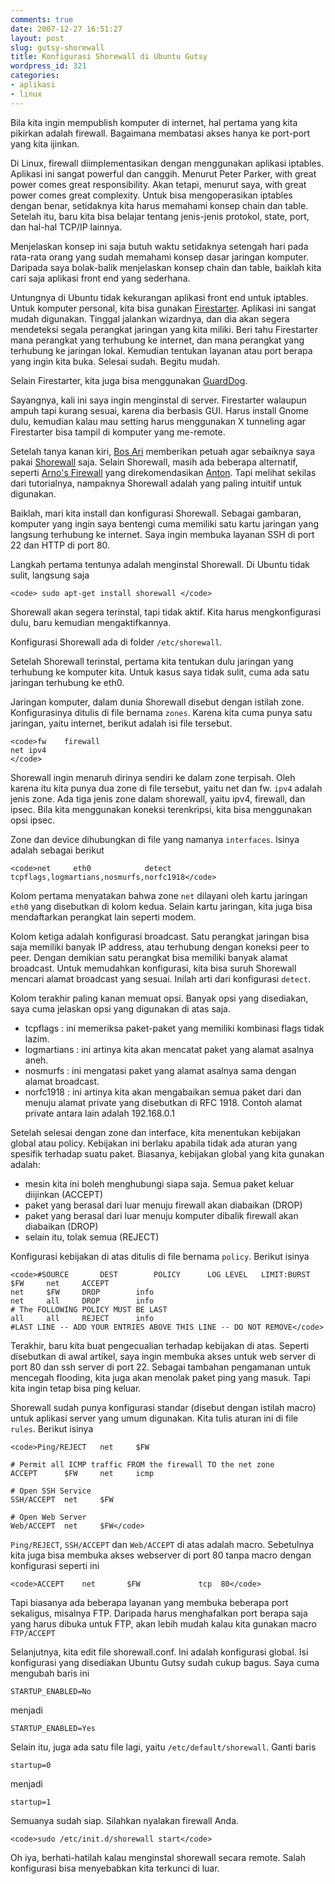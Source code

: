 ```yaml
---
comments: true
date: 2007-12-27 16:51:27
layout: post
slug: gutsy-shorewall
title: Konfigurasi Shorewall di Ubuntu Gutsy
wordpress_id: 321
categories:
- aplikasi
- linux
---
```


Bila kita ingin mempublish komputer di internet, hal pertama yang kita pikirkan adalah firewall. Bagaimana membatasi akses hanya ke port-port yang kita ijinkan. 

Di Linux, firewall diimplementasikan dengan menggunakan aplikasi iptables. Aplikasi ini sangat powerful dan canggih. Menurut Peter Parker, with great power comes great responsibility. Akan tetapi, menurut saya, with great power comes great complexity. Untuk bisa mengoperasikan iptables dengan benar, setidaknya kita harus memahami konsep chain dan table. Setelah itu, baru kita bisa belajar tentang jenis-jenis protokol, state, port, dan hal-hal TCP/IP lainnya. 

Menjelaskan konsep ini saja butuh waktu setidaknya setengah hari pada rata-rata orang yang sudah memahami konsep dasar jaringan komputer. Daripada saya bolak-balik menjelaskan konsep chain dan table, baiklah kita cari saja aplikasi front end yang sederhana. 

Untungnya di Ubuntu tidak kekurangan aplikasi front end untuk iptables. Untuk komputer personal, kita bisa gunakan [Firestarter](http://www.fs-security.com/). Aplikasi ini sangat mudah digunakan. Tinggal jalankan wizardnya, dan dia akan segera mendeteksi segala perangkat jaringan yang kita miliki. Beri tahu Firestarter mana perangkat yang terhubung ke internet, dan mana perangkat yang terhubung ke jaringan lokal. Kemudian tentukan layanan atau port berapa yang ingin kita buka. Selesai sudah. Begitu mudah.

Selain Firestarter, kita juga bisa menggunakan [GuardDog](http://www.simonzone.com/software/guarddog/).

Sayangnya, kali ini saya ingin menginstal di server. Firestarter walaupun ampuh tapi kurang sesuai, karena dia berbasis GUI. Harus install Gnome dulu, kemudian kalau mau setting harus menggunakan X tunneling agar Firestarter bisa tampil di komputer yang me-remote. 

Setelah tanya kanan kiri, [Bos Ari](http://linux2.arinet.org) memberikan petuah agar sebaiknya saya pakai [Shorewall](http://www.shorewall.net/) saja. Selain Shorewall, masih ada beberapa alternatif, seperti [Arno's Firewall](http://rocky.molphys.leidenuniv.nl/) yang direkomendasikan [Anton](http://www.antonraharja.web.id). Tapi melihat sekilas dari tutorialnya, nampaknya Shorewall adalah yang paling intuitif untuk digunakan. 

Baiklah, mari kita install dan konfigurasi Shorewall. Sebagai gambaran, komputer yang ingin saya bentengi cuma memiliki satu kartu jaringan yang langsung terhubung ke internet. Saya ingin membuka layanan SSH di port 22 dan HTTP di port 80. 


Langkah pertama tentunya adalah menginstal Shorewall. Di Ubuntu tidak sulit, langsung saja

    
    <code> sudo apt-get install shorewall </code>



Shorewall akan segera terinstal, tapi tidak aktif. Kita harus mengkonfigurasi dulu, baru kemudian mengaktifkannya.

Konfigurasi Shorewall ada di folder `/etc/shorewall`. 

Setelah Shorewall terinstal, pertama kita tentukan dulu jaringan yang terhubung ke komputer kita. Untuk kasus saya tidak sulit, cuma ada satu jaringan terhubung ke eth0. 

Jaringan komputer, dalam dunia Shorewall disebut dengan istilah zone. Konfigurasinya ditulis di file bernama `zones`. Karena kita cuma punya satu jaringan, yaitu internet, berikut adalah isi file tersebut. 

    
    <code>fw	firewall
    net	ipv4
    </code>



Shorewall ingin menaruh dirinya sendiri ke dalam zone terpisah. Oleh karena itu kita punya dua zone di file tersebut, yaitu net dan fw. `ipv4` adalah jenis zone. Ada tiga jenis zone dalam shorewall, yaitu ipv4, firewall, dan ipsec. Bila kita menggunakan koneksi terenkripsi, kita bisa menggunakan opsi ipsec. 

Zone dan device dihubungkan di file yang namanya `interfaces`. Isinya adalah sebagai berikut


    
    <code>net     eth0            detect          tcpflags,logmartians,nosmurfs,norfc1918</code>



Kolom pertama menyatakan bahwa zone `net` dilayani oleh kartu jaringan `eth0` yang disebutkan di kolom kedua. Selain kartu jaringan, kita juga bisa mendaftarkan perangkat lain seperti modem. 

Kolom ketiga adalah konfigurasi broadcast. Satu perangkat jaringan bisa saja memiliki banyak IP address, atau terhubung dengan koneksi peer to peer. Dengan demikian satu perangkat bisa memiliki banyak alamat broadcast. Untuk memudahkan konfigurasi, kita bisa suruh Shorewall mencari alamat broadcast yang sesuai. Inilah arti dari konfigurasi `detect`.

Kolom terakhir paling kanan memuat opsi. Banyak opsi yang disediakan, saya cuma jelaskan opsi yang digunakan di atas saja. 

  * tcpflags : ini memeriksa paket-paket yang memiliki kombinasi flags tidak lazim.
  * logmartians : ini artinya kita akan mencatat paket yang alamat asalnya aneh.
  * nosmurfs : ini mengatasi paket yang alamat asalnya sama dengan alamat broadcast.
  * norfc1918 : ini artinya kita akan mengabaikan semua paket dari dan menuju alamat private yang disebutkan di RFC 1918. Contoh alamat private antara lain adalah 192.168.0.1

Setelah selesai dengan zone dan interface, kita menentukan kebijakan global atau policy. Kebijakan ini berlaku apabila tidak ada aturan yang spesifik terhadap suatu paket. Biasanya, kebijakan global yang kita gunakan adalah: 

  * mesin kita ini boleh menghubungi siapa saja. Semua paket keluar diijinkan (ACCEPT)
  * paket yang berasal dari luar menuju firewall akan diabaikan (DROP)
  * paket yang berasal dari luar menuju komputer dibalik firewall akan diabaikan (DROP)
  * selain itu, tolak semua (REJECT)

Konfigurasi kebijakan di atas ditulis di file bernama `policy`. Berikut isinya

    
    <code>#SOURCE		DEST		POLICY		LOG LEVEL	LIMIT:BURST
    $FW		net		ACCEPT
    net		$FW		DROP		info
    net		all		DROP		info
    # The FOLLOWING POLICY MUST BE LAST
    all		all		REJECT		info
    #LAST LINE -- ADD YOUR ENTRIES ABOVE THIS LINE -- DO NOT REMOVE</code>



Terakhir, baru kita buat pengecualian terhadap kebijakan di atas. Seperti disebutkan di awal artikel, saya ingin membuka akses untuk web server di port 80 dan ssh server di port 22. Sebagai tambahan pengamanan untuk mencegah flooding, kita juga akan menolak paket ping yang masuk. Tapi kita ingin tetap bisa ping keluar.

Shorewall sudah punya konfigurasi standar (disebut dengan istilah macro) untuk aplikasi server yang umum digunakan. Kita tulis aturan ini di file `rules`. Berikut isinya


    
    <code>Ping/REJECT	net		$FW
    
    # Permit all ICMP traffic FROM the firewall TO the net zone
    ACCEPT		$FW		net		icmp
    
    # Open SSH Service
    SSH/ACCEPT	net		$FW
    
    # Open Web Server
    Web/ACCEPT	net		$FW</code>



`Ping/REJECT`, `SSH/ACCEPT` dan `Web/ACCEPT` di atas adalah macro. Sebetulnya kita juga bisa membuka akses webserver di port 80 tanpa macro dengan konfigurasi seperti ini


    
    <code>ACCEPT    net       $FW             tcp  80</code>



Tapi biasanya ada beberapa layanan yang membuka beberapa port sekaligus, misalnya FTP. Daripada harus menghafalkan port berapa saja yang harus dibuka untuk FTP, akan lebih mudah kalau kita gunakan macro `FTP/ACCEPT`

Selanjutnya, kita edit file shorewall.conf. Ini adalah konfigurasi global. Isi konfigurasi yang disediakan Ubuntu Gutsy sudah cukup bagus. Saya cuma mengubah baris ini

`STARTUP_ENABLED=No`

menjadi 

`STARTUP_ENABLED=Yes`

Selain itu, juga ada satu file lagi, yaitu `/etc/default/shorewall`. Ganti baris

`startup=0`

menjadi

`startup=1`

Semuanya sudah siap. Silahkan nyalakan firewall Anda.


    
    <code>sudo /etc/init.d/shorewall start</code>



Oh iya, berhati-hatilah kalau menginstal shorewall secara remote. Salah konfigurasi bisa menyebabkan kita terkunci di luar. 
